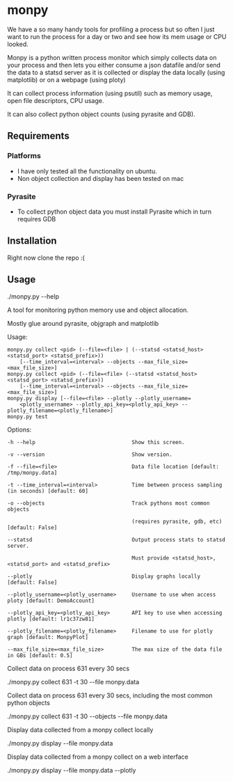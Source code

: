 monpy
===============

We have a so many handy tools for profiling a process but so often I just want to run the process for a day or two and see how its mem usage or CPU looked.

Monpy is a python written process monitor which simply collects data on your process and then lets you either consume a json datafile and/or send the data to a statsd server as it is collected or display the data locally (using matplotlib) or on a webpage (using ploty)

It can collect process information (using psutil) such as memory usage, open file descriptors, CPU usage.

It can also collect python object counts (using pyrasite and GDB).

Requirements
------------
### Platforms
- I have only tested all the functionality on ubuntu.
- Non object collection and display has been tested on mac

### Pyrasite
- To collect python object data you must install Pyrasite which in turn requires GDB

Installation
------------
Right now clone the repo :(

Usage
-----
./monpy.py --help

A tool for monitoring python memory use and object allocation.

Mostly glue around pyrasite, objgraph and matplotlib

Usage:

    monpy.py collect <pid> (--file=<file> | (--statsd <statsd_host> <statsd_port> <statsd_prefix>))
        [--time_interval=<interval> --objects --max_file_size=<max_file_size>]
    monpy.py collect <pid> (--file=<file> (--statsd <statsd_host> <statsd_port> <statsd_prefix>))
        [--time_interval=<interval> --objects --max_file_size=<max_file_size>]
    monpy.py display [--file=<file> --plotly --plotly_username=
        <plotly_username> --plotly_api_key=<plotly_api_key> --plotly_filename=<plotly_filename>]
    monpy.py test

Options:

    -h --help                               Show this screen.

    -v --version                            Show version.

    -f --file=<file>                        Data file location [default: /tmp/monpy.data]

    -t --time_interval=<interval>           Time between process sampling (in seconds) [default: 60]

    -o --objects                            Track pythons most common objects 

                                            (requires pyrasite, gdb, etc) [default: False]

    --statsd                                Output process stats to statsd server.

                                            Must provide <statsd_host>, <statsd_port> and <statsd_prefix>

    --plotly                                Display graphs locally [default: False]

    --plotly_username=<plotly_username>     Username to use when access ploty [default: DemoAccount]

    --plotly_api_key=<plotly_api_key>       API key to use when accessing plotly [default: lr1c37zw81]

    --plotly_filename=<plotly_filename>     Filename to use for plotly graph [default: MonpyPlot]

    --max_file_size=<max_file_size>         The max size of the data file in GBs [default: 0.5]


Collect data on process 631 every 30 secs

./monpy.py collect 631 -t 30 --file monpy.data

Collect data on process 631 every 30 secs, including the most common python objects

./monpy.py collect 631 -t 30 --objects --file monpy.data

Display data collected from a monpy collect locally

./monpy.py display --file monpy.data

Display data collected from a monpy collect on a web interface

./monpy.py display --file monpy.data --plotly

